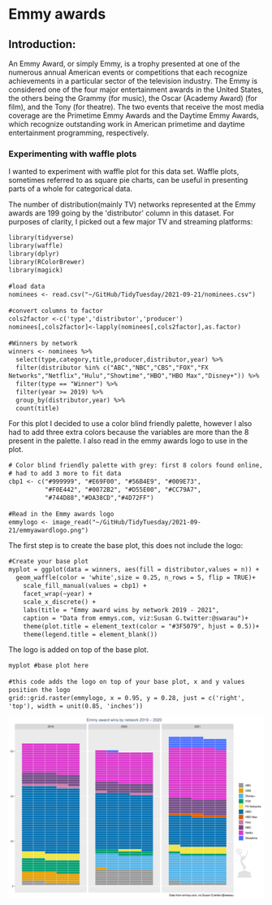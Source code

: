 # Emmy awards 

## Introduction: 
An Emmy Award, or simply Emmy, is a trophy presented at one of the numerous annual American events or competitions that each recognize achievements in a particular sector of the television industry. The Emmy is considered one of the four major entertainment awards in the United States, the others being the Grammy (for music), the Oscar (Academy Award) (for film), and the Tony (for theatre). The two events that receive the most media coverage are the Primetime Emmy Awards and the Daytime Emmy Awards, which recognize outstanding work in American primetime and daytime entertainment programming, respectively. 

### Experimenting with waffle plots 
I wanted to experiment with waffle plot for this data set. Waffle plots, sometimes referred to as square pie charts, can be useful in presenting parts of a whole for categorical data. 

The number of distribution(mainly TV) networks represented at the Emmy awards are 199 going by the 'distributor' column in this dataset. For purposes of clarity, I picked out a few major TV and streaming platforms: 

````
library(tidyverse)
library(waffle)
library(dplyr)
library(RColorBrewer)
library(magick)

#load data
nominees <- read.csv("~/GitHub/TidyTuesday/2021-09-21/nominees.csv")

#convert columns to factor 
cols2factor <-c('type','distributor','producer')
nominees[,cols2factor]<-lapply(nominees[,cols2factor],as.factor)

#Winners by network
winners <- nominees %>%
  select(type,category,title,producer,distributor,year) %>%
  filter(distributor %in% c("ABC","NBC","CBS","FOX","FX Networks","Netflix","Hulu","Showtime","HBO","HBO Max","Disney+")) %>%
  filter(type == "Winner") %>%
  filter(year >= 2019) %>%
  group_by(distributor,year) %>%
  count(title)

````
For this plot I decided to use a color blind friendly palette, however I also had to add three extra colors because the variables are more than the 8 present in the palette. I also read in the emmy awards logo to use in the plot.  

````
# Color blind friendly palette with grey: first 8 colors found online, 
# had to add 3 more to fit data
cbp1 <- c("#999999", "#E69F00", "#56B4E9", "#009E73",
          "#F0E442", "#0072B2", "#D55E00", "#CC79A7",
          "#744D88","#DA38CD","#4D72FF")

#Read in the Emmy awards logo 
emmylogo <- image_read("~/GitHub/TidyTuesday/2021-09-21/emmyawardlogo.png")

````
The first step is to create the base plot, this does not include the logo: 

````
#Create your base plot
myplot = ggplot(data = winners, aes(fill = distributor,values = n)) + 
  geom_waffle(color = 'white',size = 0.25, n_rows = 5, flip = TRUE)+
    scale_fill_manual(values = cbp1) +
    facet_wrap(~year) +
    scale_x_discrete() +
    labs(title = "Emmy award wins by network 2019 - 2021", 
    caption = "Data from emmys.com, viz:Susan G.twitter:@swarau")+
    theme(plot.title = element_text(color = "#3F5079", hjust = 0.5))+
    theme(legend.title = element_blank())

````
The logo is added on top of the base plot. 

````
myplot #base plot here 

#this code adds the logo on top of your base plot, x and y values position the logo
grid::grid.raster(emmylogo, x = 0.95, y = 0.28, just = c('right', 'top'), width = unit(0.85, 'inches'))

````


![](emmywaffleplot.png)
